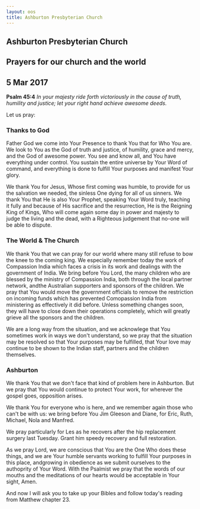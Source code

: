```yaml
---
layout: oos
title: Ashburton Presbyterian Church
---
```

## Ashburton Presbyterian Church

## Prayers for our church and the world

## 5 Mar 2017 

__Psalm 45:4__ _In your majesty ride forth victoriously in the cause of truth, humility and
justice; let your right hand achieve awesome deeds._

Let us pray:

### Thanks to God
Father God we come into Your Presence to thank You that for Who You are. We look to You as the God of truth and justice, of humility, grace and mercy, and the God of awesome power. You see and know all, and You have everything under control. You sustain the entire universe by Your Word of command, and everything is done to fulfill Your purposes and manifest Your glory. 

We thank You for Jesus, Whose first coming was humble, to provide for us the salvation we needed, the sinless One dying for all of us sinners. We thank You that He is also Your Prophet, speaking Your Word truly, teaching it fully and because of His sacrifice and the resurrection, He is the Reigning King of Kings, Who will come again some day in power and majesty to judge the living and the dead, with a Righteous judgement that no-one will be able to dispute. 

### The World & The Church
We thank You that we can pray for our world where many still refuse to bow the knee to the coming king. We especially remember today the work of Compassion India which faces a crisis in its work and dealings with the government of India. We bring before You Lord, the many children who are blessed by the ministry of Compassion India, both through the local partner network, andthe Australian supporters and sponsors of the children. We pray that You would move the government officials to remove the restriction on incoming funds which has prevented Comopassion India from ministering as effectively it did before. Unless something changes soon, they will have to close down their operations completely, which will greatly grieve all the sponsors and the children. 

We are a long way from the situation, and we acknowlege that You sometimes work in ways we don't understand, so we pray that the situation may be resolved so that Your purposes may be fulfilled, that Your love may continue to be shown to the Indian staff, partners and the children themselves. 

### Ashburton
We thank You that we don't face that kind of problem here in Ashburton. But we pray that You would continue to protect Your work, for wherever the gospel goes, opposition arises.

We thank You for everyone who is here, and we remember again those who can't be with us: we bring before You Jim Gleeson and Diane, for Eric, Ruth, Michael, Nola and Manfred.

We pray particularly for Les as he recovers after the hip replacement surgery last Tuesday. Grant him speedy recovery and full restoration. 

As we pray Lord, we are conscious that You are the One Who does these things, and we are Your humble servants working to fulfill Your purposes in this place, andgrowing in obedience as we submit ourselves to the authoprity of Your Word. With the Psalmist we pray that the words of our mouths and the meditations of our hearts would be acceptable in Your sight, Amen.

<nbsp>

And now I will ask you to take up your Bibles and follow today's reading from Matthew chapter 23.
